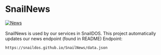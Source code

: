 # SnailNews
[![News](https://github.com/snaildos/SnailNews/actions/workflows/news.yml/badge.svg)](https://github.com/snaildos/SnailNews/actions/workflows/news.yml)
<br></br>
SnailNews is used by our services in SnailDOS. This project automatically updates our news endpoint (found in README)
Endpoint:
```
https://snaildos.github.io/SnailNews/data.json
```
